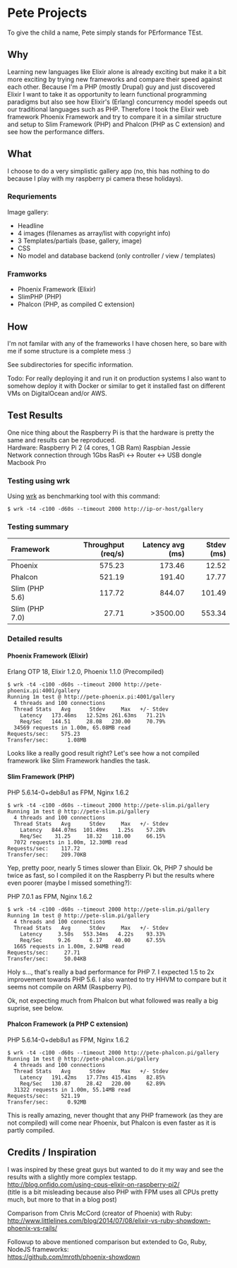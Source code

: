 # Pete Projects #

To give the child a name, Pete simply stands for PErformance TEst. 

## Why ##
Learning new languages like Elixir alone is already exciting but make it a bit more exciting by trying new frameworks and compare their speed against each other.
Because I'm a PHP (mostly Drupal) guy and just discovered Elixir I want to take it as opportunity to learn functional programming paradigms but also see how Elixir's (Erlang) concurrency model speeds out our traditional languages such as PHP. Therefore I took the Elixir web framework Phoenix Framework and try to compare it in a similar structure and setup to Slim Framework (PHP) and Phalcon (PHP as C extension) and see how the performance differs.

## What ##
I choose to do a very simplistic gallery app (no, this has nothing to do because I play with my raspberry pi camera these holidays).

### Requriements ###
Image gallery:       
- Headline    
- 4 images (filenames as array/list with copyright info)    
- 3 Templates/partials (base, gallery, image)    
- CSS    
- No model and database backend (only controller / view / templates)    

### Framworks ###
- Phoenix Framework (Elixir)    
- SlimPHP (PHP)    
- Phalcon (PHP, as compiled C extension)    


## How ##
I'm not familar with any of the frameworks I have chosen here, so bare with me if some structure is a complete mess :)

See subdirectories for specific information.

Todo:
For really deploying it and run it on production systems I also want to somehow deploy it with Docker or similar to get it installed fast on different VMs on DigitalOcean and/or AWS.

## Test Results ##
One nice thing about the Raspberry Pi is that the hardware is pretty the same and results can be reproduced.    
Hardware: Raspberry Pi 2 (4 cores, 1 GB Ram) Raspbian Jessie    
Network connection through 1Gbs RasPi <-> Router <-> USB dongle Macbook Pro   

### Testing using wrk ###
Using [wrk](https://github.com/wg/wrk) as benchmarking tool with this command:    
```
$ wrk -t4 -c100 -d60s --timeout 2000 http://ip-or-host/gallery
```

### Testing summary ###
| Framework      | Throughput (req/s) | Latency avg (ms) |     Stdev (ms) |
| :------------- | -----------------: | ---------------: | -------------: |
| Phoenix        |            575.23  |          173.46  |         12.52  |
| Phalcon        |            521.19  |          191.40  |         17.77  |
| Slim (PHP 5.6) |            117.72  |          844.07  |        101.49  |
| Slim (PHP 7.0) |             27.71  |        >3500.00  |        553.34  |

### Detailed results ###
#### Phoenix Framework (Elixir) ####
Erlang OTP 18, Elixir 1.2.0, Phoenix 1.1.0 (Precompiled)   
```
$ wrk -t4 -c100 -d60s --timeout 2000 http://pete-phoenix.pi:4001/gallery
Running 1m test @ http://pete-phoenix.pi:4001/gallery
  4 threads and 100 connections
  Thread Stats   Avg      Stdev     Max   +/- Stdev
    Latency   173.46ms   12.52ms 261.63ms   71.21%
    Req/Sec   144.51     28.08   230.00     70.79%
  34569 requests in 1.00m, 65.08MB read
Requests/sec:    575.23
Transfer/sec:      1.08MB
```
Looks like a really good result right? Let's see how a not compiled framework like Slim Framework handles the task.

#### Slim Framework (PHP) ####
PHP 5.6.14-0+deb8u1 as FPM, Nginx 1.6.2
```
$ wrk -t4 -c100 -d60s --timeout 2000 http://pete-slim.pi/gallery
Running 1m test @ http://pete-slim.pi/gallery
  4 threads and 100 connections
  Thread Stats   Avg      Stdev     Max   +/- Stdev
    Latency   844.07ms  101.49ms   1.25s    57.28%
    Req/Sec    31.25     18.32   118.00     66.15%
  7072 requests in 1.00m, 12.30MB read
Requests/sec:    117.72
Transfer/sec:    209.70KB
```
Yep, pretty poor, nearly 5 times slower than Elixir. Ok, PHP 7 should be twice as 
fast, so I compiled it on the Raspberry Pi but the results where even poorer (maybe I missed something?):    

PHP 7.0.1 as FPM, Nginx 1.6.2 
```
$ wrk -t4 -c100 -d60s --timeout 2000 http://pete-slim.pi/gallery
Running 1m test @ http://pete-slim.pi/gallery
  4 threads and 100 connections
  Thread Stats   Avg      Stdev     Max   +/- Stdev
    Latency     3.50s   553.34ms   4.22s    93.33%
    Req/Sec     9.26      6.17    40.00     67.55%
  1665 requests in 1.00m, 2.94MB read
Requests/sec:     27.71
Transfer/sec:     50.04KB
```
Holy s..., that's really a bad performance for PHP 7. I expected 1.5 to 2x improvement 
towards PHP 5.6. I also wanted to try HHVM to compare but it seems not compile on ARM (Raspberry Pi).

Ok, not expecting much from Phalcon but what followed was really a big suprise, see below.

#### Phalcon Framework (a PHP C extension) ####
PHP 5.6.14-0+deb8u1 as FPM, Nginx 1.6.2
```
$ wrk -t4 -c100 -d60s --timeout 2000 http://pete-phalcon.pi/gallery
Running 1m test @ http://pete-phalcon.pi/gallery
  4 threads and 100 connections
  Thread Stats   Avg      Stdev     Max   +/- Stdev
    Latency   191.42ms   17.77ms 415.41ms   82.85%
    Req/Sec   130.87     28.42   220.00     62.89%
  31322 requests in 1.00m, 55.14MB read
Requests/sec:    521.19
Transfer/sec:      0.92MB
```
This is really amazing, never thought that any PHP framework (as they are not compiled)
will come near Phoenix, but Phalcon is even faster as it is partly compiled.


## Credits / Inspiration ##  
I was inspired by these great guys but wanted to do it my way and see the results with a slightly more complex testapp.    
http://blog.onfido.com/using-cpus-elixir-on-raspberry-pi2/    
(title is a bit misleading because also PHP with FPM uses all CPUs pretty much, but more to that in a blog post)   
 
Comparison from Chris McCord (creator of Phoenix) with Ruby:     
http://www.littlelines.com/blog/2014/07/08/elixir-vs-ruby-showdown-phoenix-vs-rails/    

Followup to above mentioned comparison but extended to Go, Ruby, NodeJS frameworks:   
https://github.com/mroth/phoenix-showdown      
